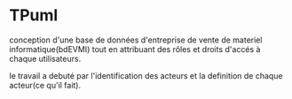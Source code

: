 # TPuml
conception d'une base de données d'entreprise de vente de materiel informatique(bdEVMI)
tout en attribuant des rôles et droits d'accés à chaque utilisateurs.

le travail a debuté par l'identification des acteurs et la definition de chaque acteur(ce qu'il fait).
